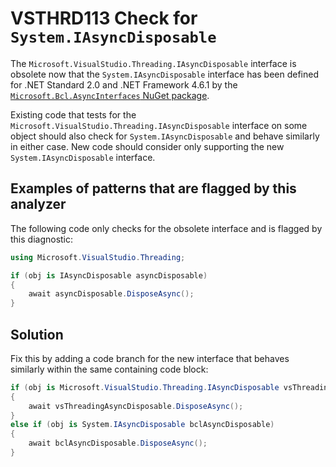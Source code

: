 # VSTHRD113 Check for `System.IAsyncDisposable`

The `Microsoft.VisualStudio.Threading.IAsyncDisposable` interface is obsolete now that the
`System.IAsyncDisposable` interface has been defined for .NET Standard 2.0 and .NET Framework 4.6.1
by the [`Microsoft.Bcl.AsyncInterfaces` NuGet package](https://www.nuget.org/packages/Microsoft.Bcl.AsyncInterfaces).

Existing code that tests for the `Microsoft.VisualStudio.Threading.IAsyncDisposable` interface on some object should also check for `System.IAsyncDisposable` and behave similarly in either case.
New code should consider only supporting the new `System.IAsyncDisposable` interface.

## Examples of patterns that are flagged by this analyzer

The following code only checks for the obsolete interface and is flagged by this diagnostic:

```cs
using Microsoft.VisualStudio.Threading;

if (obj is IAsyncDisposable asyncDisposable)
{
    await asyncDisposable.DisposeAsync();
}
```

## Solution

Fix this by adding a code branch for the new interface that behaves similarly
within the same containing code block:

```cs
if (obj is Microsoft.VisualStudio.Threading.IAsyncDisposable vsThreadingAsyncDisposable)
{
    await vsThreadingAsyncDisposable.DisposeAsync();
}
else if (obj is System.IAsyncDisposable bclAsyncDisposable)
{
    await bclAsyncDisposable.DisposeAsync();
}
```
